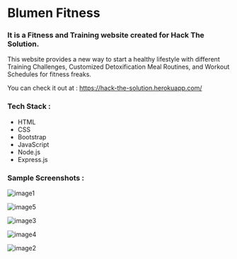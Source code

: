 # Blumen Fitness

### It is a Fitness and Training website created for Hack The Solution. 

This website provides a new way to start a healthy lifestyle with different Training Challenges, Customized Detoxification Meal Routines, and Workout Schedules for fitness freaks.

You can check it out at : https://hack-the-solution.herokuapp.com/

### Tech Stack :

* HTML
* CSS
* Bootstrap
* JavaScript
* Node.js
* Express.js

### Sample Screenshots :

![image1](https://user-images.githubusercontent.com/68046853/112715845-d3bfba00-8f08-11eb-9a77-85fe3b0c4d9b.jpeg)<br>

![image5](https://user-images.githubusercontent.com/68046853/112715874-fbaf1d80-8f08-11eb-9ace-1f81791604d9.jpeg)<br>

![image3](https://user-images.githubusercontent.com/68046853/112715864-f05bf200-8f08-11eb-9cef-9c4a5ae8c939.jpeg)<br>

![image4](https://user-images.githubusercontent.com/68046853/112715870-f7830000-8f08-11eb-9456-e3c6d854eab7.jpeg)<br>

![image2](https://user-images.githubusercontent.com/68046853/112715860-e934e400-8f08-11eb-9245-99779bb7e055.jpeg)<br>

